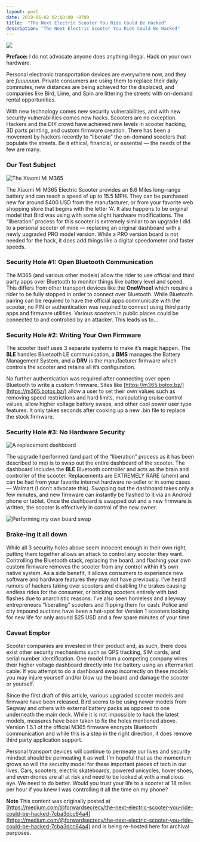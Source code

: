 ```yaml
---
layout: post
date: 2019-06-02 02:00:00 -0700
title:  "The Next Electric Scooter You Ride Could Be Hacked"
description: "The Next Electric Scooter You Ride Could Be Hacked"
---
```


![](https://cdn-images-1.medium.com/max/2296/1*8pawO3MwBoN-7m7_tZ2pug.jpeg)


**Preface:** I do not advocate anyone does anything illegal. Hack on your own hardware.

Personal electronic transportation devices are everywhere now, and they are *fuuuuuun*. Private consumers are using them to replace their daily commutes, new distances are being achieved for the displaced, and companies like Bird, Lime, and Spin are littering the streets with on-demand rental opportunities.

With new technology comes new security vulnerabilities, and with new security vulnerabilities comes new hacks. Scooters are no exception. Hackers and the DIY crowd have achieved new levels in scooter hacking, 3D parts printing, and custom firmware creation. There has been a movement by hackers recently to “liberate” the on-demand scooters that populate the streets. Be it ethical, financial, or essential — the needs of the few are many.

### Our Test Subject

![The Xiaomi Mi M365](https://cdn-images-1.medium.com/max/2000/1*EmRq5vflveBxNixCJxhkRg.jpeg)

The Xiaomi Mi M365 Electric Scooter provides an 8.6 Miles long-range battery and can reach a speed of up to 15.5 MPH. They can be purchased new for around $400 USD from the manufacturer, or from your favorite web shopping store that begins with the letter ‘A’. It also happens to be original model that Bird was using with some slight hardware modifications. The “liberation” process for this scooter is extremely similar to an upgrade I did to a personal scooter of mine — replacing an original dashboard with a newly upgraded PRO model version. While a PRO version board is not needed for the hack, it does add things like a digital speedometer and faster speeds.

### Security Hole #1: Open Bluetooth Communication

The M365 (and various other models) allow the rider to use official and third party apps over Bluetooth to monitor things like battery level and speed. This differs from other transport devices like the **OneWheel** which require a rider to be fully stopped in order to connect over Bluetooth. While Bluetooth pairing can be required to have the official apps communicate with the scooter, no PIN or authentication was required to connect using third party apps and firmware utilities. Various scooters in public places could be connected to and controlled by an attacker. This leads us to…

### **Security Hole #2: Writing Your Own Firmware**

The scooter itself uses 3 separate systems to make it’s magic happen. The **BLE** handles Bluetooth LE communication, a **BMS** manages the Battery Management System, and a **DRV** is the manufacturer firmware which controls the scooter and retains all it’s configuration.

No further authentication was required after connecting over open Bluetooth to write a custom firmware. Sites like [https://m365.botox.bz/](https://m365.botox.bz/) allow a user to set their own values such as removing speed restrictions and hard limits, manipulating cruise control values, allow higher voltage battery swaps, and other cool power user type features. It only takes seconds after cooking up a new .bin file to replace the stock firmware.

### Security Hole #3: No Hardware Security

![A replacement dashboard](https://cdn-images-1.medium.com/max/2002/1*91HmMWFkJhjhIjFJyE6fJw.jpeg)

The upgrade I performed (and part of the “liberation” process as it has been described to me) is to swap out the entire dashboard of the scooter. The dashboard includes the **BLE** Bluetooth controller and acts as the brain and controller of the scooter. Replacements are EXTREMELY RARE (ahem) and can be had from your favorite internet hardware re-seller or in some cases — Walmart (I don’t advocate this). Swapping out the dashboard takes only a few minutes, and new firmware can instantly be flashed to it via an Android phone or tablet. Once the dashboard is swapped out and a new firmware is written, the scooter is effectively in control of the new owner.

![Performing my own board swap](https://cdn-images-1.medium.com/max/2000/1*JWE-1WyVauuBox2oIdbM1A@2x.jpeg)

### **Brake-ing it all down**

While all 3 security holes above seem innocent enough in their own right, putting them together allows an attack to control any scooter they want. Controlling the Bluetooth stack, replacing the board, and flashing your own custom firmware removes the scooter from any control within it’s own native system. As a side benefit, it allows consumers to experience new software and hardware features they may not have previously. I’ve heard rumors of hackers taking over scooters and disabling the brakes causing endless rides for the consumer, or bricking scooters entirely with bad flashes due to anarchistic reasons. I’ve also seen homeless and alleyway entrepreneurs “liberating” scooters and flipping them for cash. Police and city impound auctions have been a hot-spot for Version 1 scooters looking for new life for only around $25 USD and a few spare minutes of your time.

### **Caveat Emptor**

Scooter companies are invested in their product and, as such, there does exist other security mechanisms such as GPS tracking, SIM cards, and serial number identification. One model from a competing company wires their higher voltage dashboard directly into the battery using an aftermarket cable. If you attempt to do a dashboard swap incorrectly on these models you may injure yourself and/or blow up the board and damage the scooter or yourself.

Since the first draft of this article, various upgraded scooter models and firmware have been released. Bird seems to be using newer models from Segway and others with external battery packs as opposed to one underneath the main deck. While it is not impossible to hack the latest models, measures have been taken to fix the holes mentioned above. Version 1.5.1 of the official M365 firmware encrypts Bluetooth communication and while this is a step in the right direction, it does remove third party application support.

Personal transport devices will continue to permeate our lives and security mindset should be permeating it as well. I’m hopeful that as the momentum grows so will the security model for these important pieces of tech in our lives. Cars, scooters, electric skateboards, powered unicycles, hover shoes, and even drones are all at risk and need to be looked at with a malicious eye. We need to do better. Would you trust your life to a scooter at 18 miles per hour if you knew I was controlling it all the time on my phone?

**Note**
This content was originally posted at [https://medium.com/@forwardsecrecy/the-next-electric-scooter-you-ride-could-be-hacked-7cba3dcc64a4](https://medium.com/@forwardsecrecy/the-next-electric-scooter-you-ride-could-be-hacked-7cba3dcc64a4) and is being re-hosted here for archival purposes.

